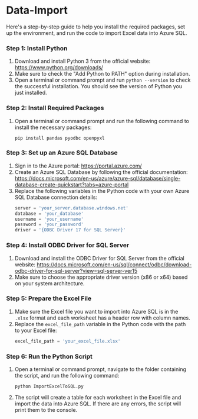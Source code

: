 # Data-Import

Here's a step-by-step guide to help you install the required packages, set up the environment, and run the code to import Excel data into Azure SQL.

### Step 1: Install Python
1. Download and install Python 3 from the official website: https://www.python.org/downloads/
2. Make sure to check the "Add Python to PATH" option during installation.
3. Open a terminal or command prompt and run `python --version` to check the successful installation. You should see the version of Python you just installed.

### Step 2: Install Required Packages
1. Open a terminal or command prompt and run the following command to install the necessary packages:
   ```
   pip install pandas pyodbc openpyxl
   ```

### Step 3: Set up an Azure SQL Database
1. Sign in to the Azure portal: https://portal.azure.com/
2. Create an Azure SQL Database by following the official documentation: https://docs.microsoft.com/en-us/azure/azure-sql/database/single-database-create-quickstart?tabs=azure-portal
3. Replace the following variables in the Python code with your own Azure SQL Database connection details:
   ```python
   server = 'your_server.database.windows.net'
   database = 'your_database'
   username = 'your_username'
   password = 'your_password'
   driver = '{ODBC Driver 17 for SQL Server}'
   ```

### Step 4: Install ODBC Driver for SQL Server
1. Download and install the ODBC Driver for SQL Server from the official website: https://docs.microsoft.com/en-us/sql/connect/odbc/download-odbc-driver-for-sql-server?view=sql-server-ver15
2. Make sure to choose the appropriate driver version (x86 or x64) based on your system architecture.

### Step 5: Prepare the Excel File
1. Make sure the Excel file you want to import into Azure SQL is in the `.xlsx` format and each worksheet has a header row with column names.
2. Replace the `excel_file_path` variable in the Python code with the path to your Excel file:
   ```python
   excel_file_path = 'your_excel_file.xlsx'
   ```

### Step 6: Run the Python Script
1. Open a terminal or command prompt, navigate to the folder containing the script, and run the following command:
   ```
   python ImportExcelToSQL.py
   ```
2. The script will create a table for each worksheet in the Excel file and import the data into Azure SQL. If there are any errors, the script will print them to the console.